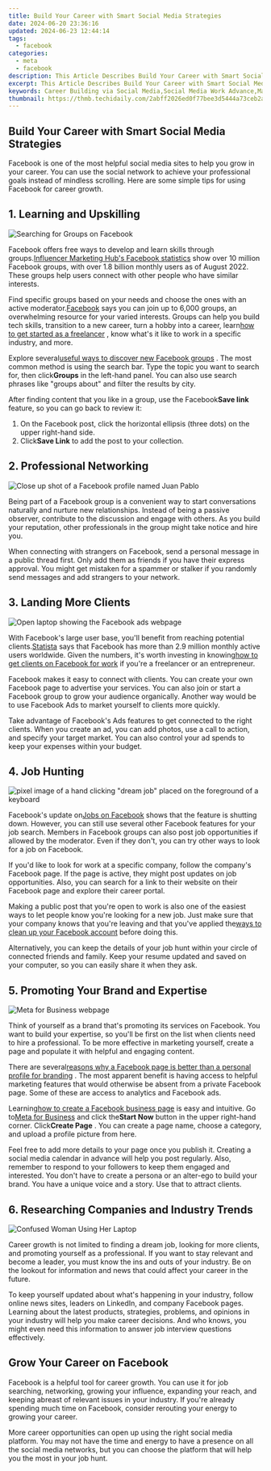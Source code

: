 ```yaml
---
title: Build Your Career with Smart Social Media Strategies
date: 2024-06-20 23:36:16
updated: 2024-06-23 12:44:14
tags:
  - facebook
categories:
  - meta
  - facebook
description: This Article Describes Build Your Career with Smart Social Media Strategies
excerpt: This Article Describes Build Your Career with Smart Social Media Strategies
keywords: Career Building via Social Media,Social Media Work Advance,Mastering Social Media Jobs,Skill Up with Social Media,Gain Employment Via Social,Boost Careers on Social Sites,Proficient Social Career Growth
thumbnail: https://thmb.techidaily.com/2abff2026ed0f77bee3d5444a73ceb2a838092ecb3114e177d3896df7011b647.jpg
---
```


## Build Your Career with Smart Social Media Strategies

 Facebook is one of the most helpful social media sites to help you grow in your career. You can use the social network to achieve your professional goals instead of mindless scrolling. Here are some simple tips for using Facebook for career growth.

## 1\. Learning and Upskilling

![Searching for Groups on Facebook](https://static1.makeuseofimages.com/wordpress/wp-content/uploads/2023/03/muo-cover-photo-1680-x-640-px-50.jpg)

 Facebook offers free ways to develop and learn skills through groups.[Influencer Marketing Hub's Facebook statistics](https://influencermarketinghub.com/facebook-statistics/) show over 10 million Facebook groups, with over 1.8 billion monthly users as of August 2022\. These groups help users connect with other people who have similar interests.

 Find specific groups based on your needs and choose the ones with an active moderator.[Facebook](https://www.facebook.com/help/199554316755501) says you can join up to 6,000 groups, an overwhelming resource for your varied interests. Groups can help you build tech skills, transition to a new career, turn a hobby into a career, learn[how to get started as a freelancer](https://www.makeuseof.com/get-started-as-freelancer-guide/) , know what's it like to work in a specific industry, and more.

 Explore several[useful ways to discover new Facebook groups](https://www.makeuseof.com/tag/5-awesome-ways-discover-new-facebook-groups/) . The most common method is using the search bar. Type the topic you want to search for, then click**Groups** in the left-hand panel. You can also use search phrases like "groups about" and filter the results by city.

 After finding content that you like in a group, use the Facebook**Save link** feature, so you can go back to review it:

1. On the Facebook post, click the horizontal ellipsis (three dots) on the upper right-hand side.
2. Click**Save Link** to add the post to your collection.

## 2\. Professional Networking

![Close up shot of a Facebook profile named Juan Pablo](https://static1.makeuseofimages.com/wordpress/wp-content/uploads/2023/03/muo-cover-photo-1680-x-640-px-51.jpg)

 Being part of a Facebook group is a convenient way to start conversations naturally and nurture new relationships. Instead of being a passive observer, contribute to the discussion and engage with others. As you build your reputation, other professionals in the group might take notice and hire you.

 When connecting with strangers on Facebook, send a personal message in a public thread first. Only add them as friends if you have their express approval. You might get mistaken for a spammer or stalker if you randomly send messages and add strangers to your network.

## 3\. Landing More Clients

![Open laptop showing the Facebook ads webpage](https://static1.makeuseofimages.com/wordpress/wp-content/uploads/2023/03/muo-cover-photo-1680-x-640-px-52.jpg)

 With Facebook's large user base, you'll benefit from reaching potential clients.[Statista](https://www.statista.com/statistics/268136/top-15-countries-based-on-number-of-facebook-users/#:~:text=With%20around%202.9%20billion%20monthly,most%20popular%20social%20media%20worldwide.) says that Facebook has more than 2.9 million monthly active users worldwide. Given the numbers, it's worth investing in knowing[how to get clients on Facebook for work](https://www.makeuseof.com/how-to-get-clients-facebook-work/) if you're a freelancer or an entrepreneur.

 Facebook makes it easy to connect with clients. You can create your own Facebook page to advertise your services. You can also join or start a Facebook group to grow your audience organically. Another way would be to use Facebook Ads to market yourself to clients more quickly.

 Take advantage of Facebook's Ads features to get connected to the right clients. When you create an ad, you can add photos, use a call to action, and specify your target market. You can also control your ad spends to keep your expenses within your budget.

## 4\. Job Hunting

![pixel image of a hand clicking "dream job" placed on the foreground of a keyboard](https://static1.makeuseofimages.com/wordpress/wp-content/uploads/2023/03/muo-cover-photo-1680-x-640-px-54.jpg)

 Facebook's update on[Jobs on Facebook](https://www.facebook.com/business/help/982945655901961) shows that the feature is shutting down. However, you can still use several other Facebook features for your job search. Members in Facebook groups can also post job opportunities if allowed by the moderator. Even if they don't, you can try other ways to look for a job on Facebook.

 If you'd like to look for work at a specific company, follow the company's Facebook page. If the page is active, they might post updates on job opportunities. Also, you can search for a link to their website on their Facebook page and explore their career portal.

 Making a public post that you're open to work is also one of the easiest ways to let people know you're looking for a new job. Just make sure that your company knows that you're leaving and that you've applied the[ways to clean up your Facebook account](https://www.makeuseof.com/ways-to-clean-up-facebook-account/) before doing this.

 Alternatively, you can keep the details of your job hunt within your circle of connected friends and family. Keep your resume updated and saved on your computer, so you can easily share it when they ask.

## 5\. Promoting Your Brand and Expertise

![Meta for Business webpage](https://static1.makeuseofimages.com/wordpress/wp-content/uploads/2023/03/muo-cover-photo-1680-x-640-px-55.jpg)

 Think of yourself as a brand that's promoting its services on Facebook. You want to build your expertise, so you'll be first on the list when clients need to hire a professional. To be more effective in marketing yourself, create a page and populate it with helpful and engaging content.

 There are several[reasons why a Facebook page is better than a personal profile for branding](https://www.makeuseof.com/why-facebook-page-is-better-for-branding/) . The most apparent benefit is having access to helpful marketing features that would otherwise be absent from a private Facebook page. Some of these are access to analytics and Facebook ads.

 Learning[how to create a Facebook business page](https://www.makeuseof.com/tag/how-to-create-a-facebook-business-page/) is easy and intuitive. Go to[Meta for Business](https://www.facebook.com/business/) and click the**Start Now** button in the upper right-hand corner. Click**Create Page** . You can create a page name, choose a category, and upload a profile picture from here.

 Feel free to add more details to your page once you publish it. Creating a social media calendar in advance will help you post regularly. Also, remember to respond to your followers to keep them engaged and interested. You don't have to create a persona or an alter-ego to build your brand. You have a unique voice and a story. Use that to attract clients.

## 6\. Researching Companies and Industry Trends

![Confused Woman Using Her Laptop](https://static1.makeuseofimages.com/wordpress/wp-content/uploads/2023/03/woman-confused-on-laptop.jpg)

 Career growth is not limited to finding a dream job, looking for more clients, and promoting yourself as a professional. If you want to stay relevant and become a leader, you must know the ins and outs of your industry. Be on the lookout for information and news that could affect your career in the future.

 To keep yourself updated about what's happening in your industry, follow online news sites, leaders on LinkedIn, and company Facebook pages. Learning about the latest products, strategies, problems, and opinions in your industry will help you make career decisions. And who knows, you might even need this information to answer job interview questions effectively.

## Grow Your Career on Facebook

 Facebook is a helpful tool for career growth. You can use it for job searching, networking, growing your influence, expanding your reach, and keeping abreast of relevant issues in your industry. If you're already spending much time on Facebook, consider rerouting your energy to growing your career.

 More career opportunities can open up using the right social media platform. You may not have the time and energy to have a presence on all the social media networks, but you can choose the platform that will help you the most in your job hunt.


<ins class="adsbygoogle"
     style="display:block"
     data-ad-format="autorelaxed"
     data-ad-client="ca-pub-7571918770474297"
     data-ad-slot="1223367746"></ins>



<ins class="adsbygoogle"
     style="display:block"
     data-ad-client="ca-pub-7571918770474297"
     data-ad-slot="8358498916"
     data-ad-format="auto"
     data-full-width-responsive="true"></ins>
